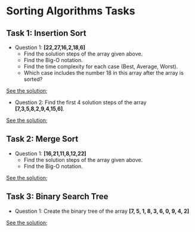 # Sorting Algorithms Tasks

## Task 1: Insertion Sort

- Question 1: **[22,27,16,2,18,6]**
    - Find the solution steps of the array given above.
    - Find the Big-O notation.
    - Find the time complexity for each case (Best, Average, Worst).
    - Which case includes the number 18 in this array after the array is sorted?

[See the solution](./Insertion-Sort/README.md);

- Question 2: Find the first 4 solution steps of the array **[7,3,5,8,2,9,4,15,6]**.

[See the solution](./Insertion-Sort/README.md);

## Task 2: Merge Sort

- Question 1: **[16,21,11,8,12,22]**
    - Find the solution steps of the array given above.
    - Find the Big-O notation.

[See the solution](./Merge-Sort/README.md);

## Task 3: Binary Search Tree

- Question 1: Create the binary tree of the array **[7, 5, 1, 8, 3, 6, 0, 9, 4, 2]**

[See the solution](./Binary-Search-Tree/README.md);

